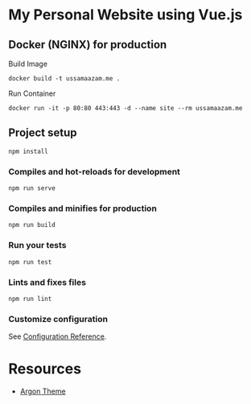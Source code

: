 # My Personal Website using Vue.js
## Docker (NGINX) for production
Build Image
```
docker build -t ussamaazam.me .
```
Run Container 
```
docker run -it -p 80:80 443:443 -d --name site --rm ussamaazam.me
```
## Project setup
```
npm install
```
### Compiles and hot-reloads for development
```
npm run serve
```
### Compiles and minifies for production
```
npm run build
```
### Run your tests
```
npm run test
```
### Lints and fixes files
```
npm run lint
```
### Customize configuration
See [Configuration Reference](https://cli.vuejs.org/config/).

# Resources
- [Argon Theme](https://demos.creative-tim.com/argon-design-system/docs/getting-started/overview.html) 
